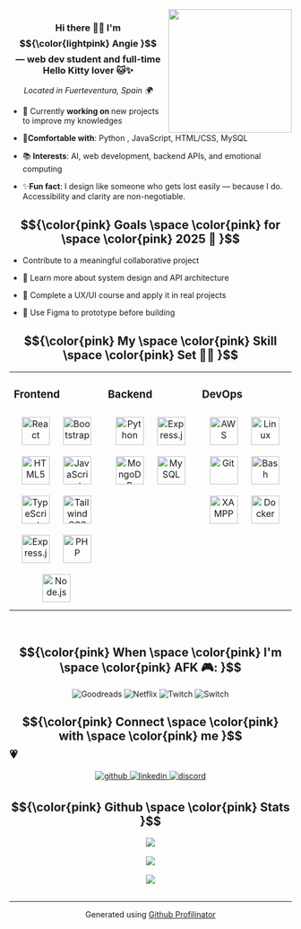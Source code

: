<div align="right">
<img src="https://i.pinimg.com/originals/b5/5e/0f/b55e0f8e89908f2e853780d0841d38a9.gif" align="right" height="220" width="220" />
</div>  
  

### <div align="center">Hi there 👋🏽 I'm $${\color{lightpink} Angie }$$ — web dev student and full-time Hello Kitty lover 🐱✨</div>
<div align="center"> <em> Located in Fuerteventura, Spain  🌍 </em> </div> 

- 🌱 Currently <strong> working on </strong> new projects to improve my knowledges  
  

- 🐍<strong>Comfortable with</strong>:  Python , JavaScript, HTML/CSS, MySQL 
  

- 📚<strong> Interests</strong>: AI, web development, backend APIs, and emotional computing  
  

- ✨<strong>Fun fact</strong>: I design like someone who gets lost easily — because I do. Accessibility and clarity are non-negotiable.  
  

 ## $${\color{pink} Goals \space \color{pink} for \space \color{pink} 2025 🚀 }$$
  
- Contribute to a meaningful collaborative project
  
- 🧠 Learn more about system design and API architecture
  
- 🎨 Complete a UX/UI course and apply it in real projects
   
- 🧪 Use Figma to prototype before building  

##  $${\color{pink} My \space \color{pink} Skill \space \color{pink} Set 💾🌷 }$$
<table><tr><td valign="top" width="33%">



### Frontend  
<div align="center">  
<a href="https://reactjs.org/" target="_blank"><img style="margin: 10px" src="https://profilinator.rishav.dev/skills-assets/react-original-wordmark.svg" alt="React" height="50" /></a>  
<a href="https://getbootstrap.com/docs/3.4/javascript/" target="_blank"><img style="margin: 10px" src="https://profilinator.rishav.dev/skills-assets/bootstrap-plain.svg" alt="Bootstrap" height="50" /></a>  
<a href="https://en.wikipedia.org/wiki/HTML5" target="_blank"><img style="margin: 10px" src="https://profilinator.rishav.dev/skills-assets/html5-original-wordmark.svg" alt="HTML5" height="50" /></a>  
<a href="https://www.javascript.com/" target="_blank"><img style="margin: 10px" src="https://profilinator.rishav.dev/skills-assets/javascript-original.svg" alt="JavaScript" height="50" /></a>  
<a href="https://www.typescriptlang.org/" target="_blank"><img style="margin: 10px" src="https://profilinator.rishav.dev/skills-assets/typescript-original.svg" alt="TypeScript" height="50" /></a>  
<a href="https://www.tailwindcss.com/" target="_blank"><img style="margin: 10px" src="https://profilinator.rishav.dev/skills-assets/tailwindcss.svg" alt="Tailwind CSS" height="50" /></a>  
<a href="https://expressjs.com/" target="_blank"><img style="margin: 10px" src="https://profilinator.rishav.dev/skills-assets/express-original-wordmark.svg" alt="Express.js" height="50" /></a>  
<a href="https://www.php.net/" target="_blank"><img style="margin: 10px" src="https://profilinator.rishav.dev/skills-assets/php-original.svg" alt="PHP" height="50" /></a>  
<a href="https://nodejs.org/" target="_blank"><img style="margin: 10px" src="https://profilinator.rishav.dev/skills-assets/nodejs-original-wordmark.svg" alt="Node.js" height="50" /></a>  
</div>  

  


</td><td valign="top" width="33%">



### Backend  
<div align="center">  
<a href="https://www.python.org/" target="_blank"><img style="margin: 10px" src="https://profilinator.rishav.dev/skills-assets/python-original.svg" alt="Python" height="50" /></a>  
<a href="https://expressjs.com/" target="_blank"><img style="margin: 10px" src="https://profilinator.rishav.dev/skills-assets/express-original-wordmark.svg" alt="Express.js" height="50" /></a>  
<a href="https://www.mongodb.com/" target="_blank"><img style="margin: 10px" src="https://profilinator.rishav.dev/skills-assets/mongodb-original-wordmark.svg" alt="MongoDB" height="50" /></a>  
<a href="https://www.mysql.com/" target="_blank"><img style="margin: 10px" src="https://profilinator.rishav.dev/skills-assets/mysql-original-wordmark.svg" alt="MySQL" height="50" /></a>  
</div>

</td><td valign="top" width="33%">



### DevOps  
<div align="center">  
<a href="https://aws.amazon.com/" target="_blank"><img style="margin: 10px" src="https://profilinator.rishav.dev/skills-assets/amazonwebservices-original-wordmark.svg" alt="AWS" height="50" /></a>  
<a href="https://www.linux.org/" target="_blank"><img style="margin: 10px" src="https://profilinator.rishav.dev/skills-assets/linux-original.svg" alt="Linux" height="50" /></a>  
<a href="https://github.com/" target="_blank"><img style="margin: 10px" src="https://profilinator.rishav.dev/skills-assets/git-scm-icon.svg" alt="Git" height="50" /></a>  
<a href="https://www.gnu.org/software/bash/" target="_blank"><img style="margin: 10px" src="https://profilinator.rishav.dev/skills-assets/gnu_bash-icon.svg" alt="Bash" height="50" /></a>  
<a href="https://www.apachefriends.org/" target="_blank"><img style="margin: 10px" src="https://profilinator.rishav.dev/skills-assets/xampp.png" alt="XAMPP" height="50" /></a>  
<a href="https://www.docker.com/" target="_blank"><img style="margin: 10px" src="https://profilinator.rishav.dev/skills-assets/docker-original-wordmark.svg" alt="Docker" height="50" /></a>  
</div>

</td></tr></table>  

<br/>  

## $${\color{pink} When \space \color{pink} I'm \space  \color{pink} AFK 🎮: }$$
<div align="center">

  ![Goodreads](https://img.shields.io/badge/Goodreads-FBEFF2?style=for-the-badge&logo=goodreads&logoColor=white)
  ![Netflix](https://img.shields.io/badge/Netflix-FDC5D5?style=for-the-badge&logo=netflix&logoColor=white)
  ![Twitch](https://img.shields.io/badge/Twitch-E6D6FF?style=for-the-badge&logo=twitch&logoColor=white)
  ![Switch](https://img.shields.io/badge/Switch-FFD6E8?style=for-the-badge&logo=nintendo-switch&logoColor=white)
</div>


## $${\color{pink} Connect \space \color{pink} with \space \color{pink} me  }$$💗
<div align="center">

<a href="https://github.com/annxt7" target="_blank">
<img src="https://img.shields.io/badge/github-EAD8D8?style=for-the-badge&logo=github&logoColor=white" alt=github style="margin-bottom: 5px;" />
</a>

<a href="https://linkedin.com/in/angieyague" target="_blank">
<img src="https://img.shields.io/badge/linkedin-D9EAF7?style=for-the-badge&logo=linkedin&logoColor=white" alt=linkedin style="margin-bottom: 5px;" />
</a>  

<a href="https://discord.com/users/annxt7" target="_blank">
<img src="https://img.shields.io/badge/discord-E4D4F4?style=for-the-badge&logo=discord&logoColor=white" alt=discord style="margin-bottom: 5px;" />
</a>
</div>  

## $${\color{pink} Github  \space \color{pink} Stats  }$$
<div align="center"><img src="https://github-readme-stats.vercel.app/api?username=annxt7&show_icons=true&count_private=true&hide_border=true" align="center" /></div>  

<br/>  

<div align="center">
  <img src="https://komarev.com/ghpvc/?username=annxt7&style=flat-square&color=f4c2c2" align="center" />
</div>  

<br/>  

<div align="center">
  <a href="https://www.buymeacoffee.com/annxt7" target="_blank" style="display: inline-block;">
    <img
      src="https://img.shields.io/badge/Buy%20Me%20A%20Coffee-%23f4c2c2.svg?style=flat-square&logo=buymeacoffee&logoColor=white" 
      align="center"
    />
  </a>
</div>

<br />


----
<div align="center">Generated using <a href="https://profilinator.rishav.dev/" target="_blank">Github Profilinator</a></div>
